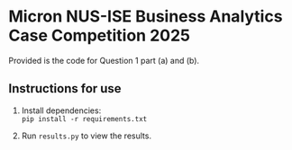 # Micron NUS-ISE Business Analytics Case Competition 2025

Provided is the code for Question 1 part (a) and (b). 

## Instructions for use

1. Install dependencies:  
`pip install -r requirements.txt`

2. Run `results.py` to view the results.

